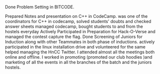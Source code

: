 Done Problem Setting in BITCODE.

Prepared Notes and presentation on C++ in CodeCamp.
was one of the coordinators for C++ in codecamp, solved students' doubts and checked answer sheets
managed codecamp, bought students to and from the hostels everyday
Actively Participated in Preparation for Hack-O-Verse and managed the contest capture the flag.
Done Screening of Juniors for Induction along with other Teammates in both phase of inductions.
actively participated in the linux installation drive and volunteered for the same
helped managing the HnCC Twitter.
I attended almost all the meetings both online and offline.
I worked in promoting (promoted our club hoodies )and marketing of all the events in all the branches of the batch and the juniors hostels.
